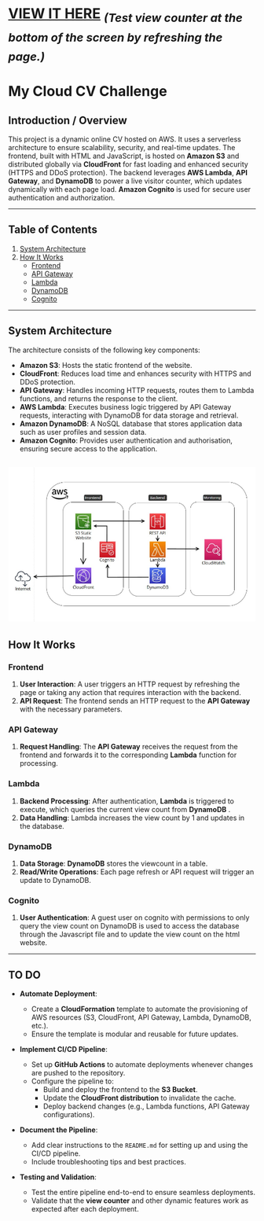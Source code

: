 # [VIEW IT HERE](https://alisamalkhalil.online) <sub>*(Test view counter at the bottom of the screen by refreshing the page.)*</sub>


# My Cloud CV Challenge

## Introduction / Overview

This project is a dynamic online CV hosted on AWS. It uses a serverless architecture to ensure scalability, security, and real-time updates. The frontend, built with HTML and JavaScript, is hosted on **Amazon S3** and distributed globally via **CloudFront** for fast loading and enhanced security (HTTPS and DDoS protection). The backend leverages **AWS Lambda**, **API Gateway**, and **DynamoDB** to power a live visitor counter, which updates dynamically with each page load. **Amazon Cognito** is used for secure user authentication and authorization.

---

## Table of Contents

1. [System Architecture](#system-architecture)
2. [How It Works](#how-it-works)
   - [Frontend](#frontend)
   - [API Gateway](#api-gateway)
   - [Lambda](#lambda)
   - [DynamoDB](#dynamodb)
   - [Cognito](#cognito)

---

## System Architecture

The architecture consists of the following key components:

- **Amazon S3**: Hosts the static frontend of the website.
- **CloudFront**: Reduces load time and enhances security with HTTPS and DDoS protection.
- **API Gateway**: Handles incoming HTTP requests, routes them to Lambda functions, and returns the response to the client.
- **AWS Lambda**: Executes business logic triggered by API Gateway requests, interacting with DynamoDB for data storage and retrieval.
- **Amazon DynamoDB**: A NoSQL database that stores application data such as user profiles and session data.
- **Amazon Cognito**: Provides user authentication and authorisation, ensuring secure access to the application.

![System Architecture](./images/architecture.jpg)
---

## How It Works

### Frontend

1. **User Interaction**: A user triggers an HTTP request by refreshing the page or taking any action that requires interaction with the backend.
2. **API Request**: The frontend sends an HTTP request to the **API Gateway** with the necessary parameters.

### API Gateway

1. **Request Handling**: The **API Gateway** receives the request from the frontend and forwards it to the corresponding **Lambda** function for processing.


### Lambda

1. **Backend Processing**: After authentication, **Lambda** is triggered to execute, which queries the current view count from **DynamoDB** .
2. **Data Handling**: Lambda increases the view count by 1 and updates in the database.

### DynamoDB

1. **Data Storage**: **DynamoDB** stores the viewcount in a table.
2. **Read/Write Operations**: Each page refresh or API request will trigger an update to DynamoDB.

### Cognito

1. **User Authentication**: A guest user on cognito with permissions to only query the view count on DynamoDB is used to access the database through the Javascript file and to update the view count on the html website.
---


## TO DO

- **Automate Deployment**:  
  - Create a **CloudFormation** template to automate the provisioning of AWS resources (S3, CloudFront, API Gateway, Lambda, DynamoDB, etc.).  
  - Ensure the template is modular and reusable for future updates.

- **Implement CI/CD Pipeline**:  
  - Set up **GitHub Actions** to automate deployments whenever changes are pushed to the repository.  
  - Configure the pipeline to:  
    - Build and deploy the frontend to the **S3 Bucket**.  
    - Update the **CloudFront distribution** to invalidate the cache.  
    - Deploy backend changes (e.g., Lambda functions, API Gateway configurations).  

- **Document the Pipeline**:  
  - Add clear instructions to the `README.md` for setting up and using the CI/CD pipeline.  
  - Include troubleshooting tips and best practices.

- **Testing and Validation**:  
  - Test the entire pipeline end-to-end to ensure seamless deployments.  
  - Validate that the **view counter** and other dynamic features work as expected after each deployment.